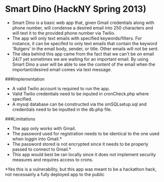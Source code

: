 Smart Dino (HackNY Spring 2013)
===============================
* Smart Dino is a basic web app that, given Gmail credentials along with phone number, will condense a desired email into 250 characters and 
will text it to the provided phone number via Twilio. 
* The app will only text emails with specified keywords/filters. For instance, it can be specifed to only text emails that contain the keyword 
'Rutgers' in the email body, sender, or title. Other emails will not be sent. 
* The idea behind this app came from the fact that we can't be on email 24/7 yet sometimes we are waiting for an important email. By using Smart Dino
a user will be able to see the content of the email when the important/desired email comes via text message.

###Implementation
* A valid Twilio account is required to run the app.
* Valid Twilio credentials need to be inputed in cronCheck.php where specified.
* A mysql database can be constructed via the smSQLsetup.sql and credentials need to be inputted in the db.php file.

###Limitations
* The app only works with Gmail.
* The password used for registration needs to be identical to the one used when loggin into Gmail.*
* The password stored is not encrypted since it needs to be properly passed to connect to Gmail.*
* This app would best be ran locally since it does not implement security measures and requires access to crons. 

*Yes this is a vulnerability, but this app was meant to be a hackathon hack, not necessairly a fully deployed app to the public

